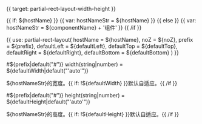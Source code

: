 
{{ target: partial-rect-layout-width-height }}

{{ if: ${hostName} }}
{{ var: hostNameStr = ${hostName} }}
{{ else }}
{{ var: hostNameStr = ${componentName} + '组件' }}
{{ /if }}

{{ use: partial-rect-layout(
    hostName = ${hostName},
    noZ = ${noZ},
    prefix = ${prefix},
    defaultLeft = ${defaultLeft},
    defaultTop = ${defaultTop},
    defaultRight = ${defaultRight},
    defaultBottom = ${defaultBottom}
) }}

#${prefix|default("#")} width(string|number) = ${defaultWidth|default("'auto'")}

<ExampleUIControlPercent default="50%"/>

${hostNameStr}的宽度。{{ if: !${defaultWidth} }}默认自适应。{{ /if }}

#${prefix|default("#")} height(string|number) = ${defaultHeight|default("'auto'")}

<ExampleUIControlPercent default="50%"/>

${hostNameStr}的高度。{{ if: !${defaultHeight} }}默认自适应。{{ /if }}

